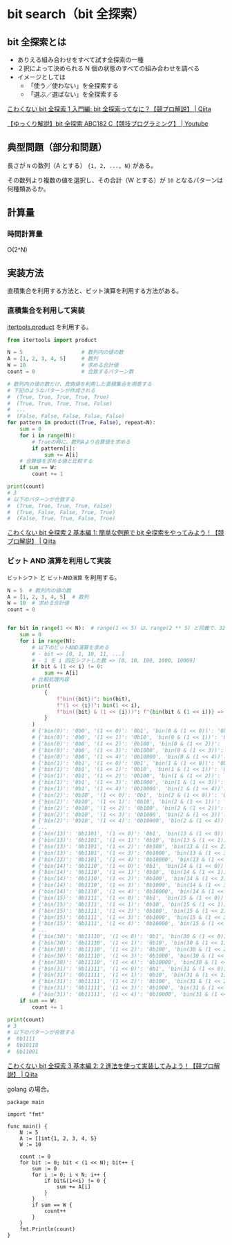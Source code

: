 # bit search（bit 全探索）

## bit 全探索とは

- ありえる組み合わせをすべて試す全探索の一種
- ２択によって決められる N 個の状態のすべての組み合わせを調べる
- イメージとしては
  - 「使う／使わない」を全探索する
  - 「選ぶ／選ばない」を全探索する

[こわくない bit 全探索 1 入門編: bit 全探索ってなに？【競プロ解説】 | Qiita](https://qiita.com/u2dayo/items/68e35815659b1041c3c2)

[【ゆっくり解説】bit 全探索 ABC182 C【競技プログラミング】 | Youtube](https://www.youtube.com/watch?v=umfbbrElhaM)

## 典型問題（部分和問題）

長さが `N` の数列（A とする） `{1, 2, ..., N}` がある。

その数列より複数の値を選択し、その合計（W とする）が `10` となるパターンは何種類あるか。

## 計算量

### 時間計算量

O(2^N)

## 実装方法

直積集合を利用する方法と、ビット演算を利用する方法がある。

### 直積集合を利用して実装

[itertools.product](https://docs.python.org/ja/3/library/itertools.html#itertools.product) を利用する。

```python
from itertools import product

N = 5                   # 数列内の値の数
A = [1, 2, 3, 4, 5]     # 数列
W = 10                  # 求める合計値
count = 0               # 合致するパターン数

# 数列内の値の数だけ、真偽値を利用した直積集合を用意する
# 下記のようなパターンが作成される
#  (True, True, True, True, True)
#  (True, True, True, True, False)
#  ...
#  (False, False, False, False, False)
for pattern in product((True, False), repeat=N):
    sum = 0
    for i in range(N):
        # Trueの時に、数列Aより合算値を求める
        if pattern[i]:
            sum += A[i]
    # 合算値を求める値と比較する
    if sum == W:
        count += 1

print(count)
# 3
# 以下のパターンが合致する
#  (True, True, True, True, False)
#  (True, False, False, True, True)
#  (False, True, True, False, True)
```

[こわくない bit 全探索 2 基本編 1: 簡単な例題で bit 全探索をやってみよう！【競プロ解説】 | Qiita](https://qiita.com/u2dayo/items/8c1601a61841540b4947)

### ビット AND 演算を利用して実装

`ビットシフト` と `ビットAND演算` を利用する。

```python
N = 5  # 数列内の値の数
A = [1, 2, 3, 4, 5]  # 数列
W = 10  # 求める合計値
count = 0


for bit in range(1 << N):  # range(1 << 5) は、range(2 ** 5) と同義で、32パターンを処理することになる
    sum = 0
    for i in range(N):
        # 以下のビットAND演算を求める
        # - bit => [0, 1, 10, 11, ...]
        # - 1 を i 回左シフトした数 => [0, 10, 100, 1000, 10000]
        if bit & (1 << i) != 0:
            sum += A[i]
        # 比較処理内容
        print(
            {
                f"bin({bit})": bin(bit),
                f"(1 << {i})": bin(1 << i),
                f"bin({bit} & (1 << {i}))": f"{bin(bit & (1 << i))} => {bool(bit & (1 << i))})",
            }
        )
        # {'bin(0)': '0b0', '(1 << 0)': '0b1', 'bin(0 & (1 << 0))': '0b0 => False)'}
        # {'bin(0)': '0b0', '(1 << 1)': '0b10', 'bin(0 & (1 << 1))': '0b0 => False)'}
        # {'bin(0)': '0b0', '(1 << 2)': '0b100', 'bin(0 & (1 << 2))': '0b0 => False)'}
        # {'bin(0)': '0b0', '(1 << 3)': '0b1000', 'bin(0 & (1 << 3))': '0b0 => False)'}
        # {'bin(0)': '0b0', '(1 << 4)': '0b10000', 'bin(0 & (1 << 4))': '0b0 => False)'}
        # {'bin(1)': '0b1', '(1 << 0)': '0b1', 'bin(1 & (1 << 0))': '0b1 => True)'}
        # {'bin(1)': '0b1', '(1 << 1)': '0b10', 'bin(1 & (1 << 1))': '0b0 => False)'}
        # {'bin(1)': '0b1', '(1 << 2)': '0b100', 'bin(1 & (1 << 2))': '0b0 => False)'}
        # {'bin(1)': '0b1', '(1 << 3)': '0b1000', 'bin(1 & (1 << 3))': '0b0 => False)'}
        # {'bin(1)': '0b1', '(1 << 4)': '0b10000', 'bin(1 & (1 << 4))': '0b0 => False)'}
        # {'bin(2)': '0b10', '(1 << 0)': '0b1', 'bin(2 & (1 << 0))': '0b0 => False)'}
        # {'bin(2)': '0b10', '(1 << 1)': '0b10', 'bin(2 & (1 << 1))': '0b10 => True)'}
        # {'bin(2)': '0b10', '(1 << 2)': '0b100', 'bin(2 & (1 << 2))': '0b0 => False)'}
        # {'bin(2)': '0b10', '(1 << 3)': '0b1000', 'bin(2 & (1 << 3))': '0b0 => False)'}
        # {'bin(2)': '0b10', '(1 << 4)': '0b10000', 'bin(2 & (1 << 4))': '0b0 => False)'}
        # ...
        # {'bin(13)': '0b1101', '(1 << 0)': '0b1', 'bin(13 & (1 << 0))': '0b1 => True)'}
        # {'bin(13)': '0b1101', '(1 << 1)': '0b10', 'bin(13 & (1 << 1))': '0b0 => False)'}
        # {'bin(13)': '0b1101', '(1 << 2)': '0b100', 'bin(13 & (1 << 2))': '0b100 => True)'}
        # {'bin(13)': '0b1101', '(1 << 3)': '0b1000', 'bin(13 & (1 << 3))': '0b1000 => True)'}
        # {'bin(13)': '0b1101', '(1 << 4)': '0b10000', 'bin(13 & (1 << 4))': '0b0 => False)'}
        # {'bin(14)': '0b1110', '(1 << 0)': '0b1', 'bin(14 & (1 << 0))': '0b0 => False)'}
        # {'bin(14)': '0b1110', '(1 << 1)': '0b10', 'bin(14 & (1 << 1))': '0b10 => True)'}
        # {'bin(14)': '0b1110', '(1 << 2)': '0b100', 'bin(14 & (1 << 2))': '0b100 => True)'}
        # {'bin(14)': '0b1110', '(1 << 3)': '0b1000', 'bin(14 & (1 << 3))': '0b1000 => True)'}
        # {'bin(14)': '0b1110', '(1 << 4)': '0b10000', 'bin(14 & (1 << 4))': '0b0 => False)'}
        # {'bin(15)': '0b1111', '(1 << 0)': '0b1', 'bin(15 & (1 << 0))': '0b1 => True)'}
        # {'bin(15)': '0b1111', '(1 << 1)': '0b10', 'bin(15 & (1 << 1))': '0b10 => True)'}
        # {'bin(15)': '0b1111', '(1 << 2)': '0b100', 'bin(15 & (1 << 2))': '0b100 => True)'}
        # {'bin(15)': '0b1111', '(1 << 3)': '0b1000', 'bin(15 & (1 << 3))': '0b1000 => True)'}
        # {'bin(15)': '0b1111', '(1 << 4)': '0b10000', 'bin(15 & (1 << 4))': '0b0 => False)'}
        # ...
        # {'bin(30)': '0b11110', '(1 << 0)': '0b1', 'bin(30 & (1 << 0))': '0b0 => False)'}
        # {'bin(30)': '0b11110', '(1 << 1)': '0b10', 'bin(30 & (1 << 1))': '0b10 => True)'}
        # {'bin(30)': '0b11110', '(1 << 2)': '0b100', 'bin(30 & (1 << 2))': '0b100 => True)'}
        # {'bin(30)': '0b11110', '(1 << 3)': '0b1000', 'bin(30 & (1 << 3))': '0b1000 => True)'}
        # {'bin(30)': '0b11110', '(1 << 4)': '0b10000', 'bin(30 & (1 << 4))': '0b10000 => True)'}
        # {'bin(31)': '0b11111', '(1 << 0)': '0b1', 'bin(31 & (1 << 0))': '0b1 => True)'}
        # {'bin(31)': '0b11111', '(1 << 1)': '0b10', 'bin(31 & (1 << 1))': '0b10 => True)'}
        # {'bin(31)': '0b11111', '(1 << 2)': '0b100', 'bin(31 & (1 << 2))': '0b100 => True)'}
        # {'bin(31)': '0b11111', '(1 << 3)': '0b1000', 'bin(31 & (1 << 3))': '0b1000 => True)'}
        # {'bin(31)': '0b11111', '(1 << 4)': '0b10000', 'bin(31 & (1 << 4))': '0b10000 => True)'}
    if sum == W:
        count += 1

print(count)
# 3
# 以下のパターンが合致する
#  0b1111
#  0b10110
#  0b11001
```

[こわくない bit 全探索 3 基本編 2: 2 進法を使って実装してみよう！【競プロ解説】 | Qiita](https://qiita.com/u2dayo/items/e321c66aa43e3a9b1b31)

golang の場合。

```golang
package main

import "fmt"

func main() {
	N := 5
	A := []int{1, 2, 3, 4, 5}
	W := 10

	count := 0
	for bit := 0; bit < (1 << N); bit++ {
		sum := 0
		for i := 0; i < N; i++ {
			if bit&(1<<i) != 0 {
				sum += A[i]
			}
		}
		if sum == W {
			count++
		}
	}
	fmt.Println(count)
}
```
